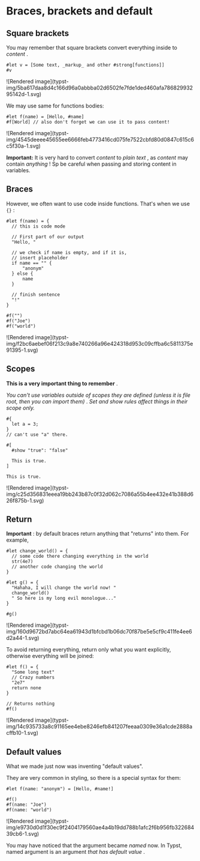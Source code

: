 #  Braces, brackets and default

##  Square brackets

You may remember that square brackets convert everything inside to _content_ .

    
    
    #let v = [Some text, _markup_ and other #strong[functions]]
    #v

![Rendered image](typst-
img/5ba617daa8d4c166d96a0abbba02d6502fe7fde1ded460afa78682993295142d-1.svg)

We may use same for functions bodies:

    
    
    #let f(name) = [Hello, #name]
    #f[World] // also don't forget we can use it to pass content!

![Rendered image](typst-
img/4545deeee45655ee6666feb4773416cd075fe7522cbfd80d0847c615c6c5f30a-1.svg)

**Important:** It is very hard to convert _content_ to _plain text_ , as
_content_ may contain _anything_ ! Sp be careful when passing and storing
content in variables.

##  Braces

However, we often want to use code inside functions. That's when we use ` {}
` :

    
    
    #let f(name) = {
      // this is code mode
    
      // First part of our output
      "Hello, "
    
      // we check if name is empty, and if it is,
      // insert placeholder
      if name == "" {
          "anonym"
      } else {
          name
      }
    
      // finish sentence
      "!"
    }
    
    #f("")
    #f("Joe")
    #f("world")

![Rendered image](typst-
img/f2bc6aebef06f213c9a8e740266a96e424318d953c09cffba6c5811375e91395-1.svg)

##  Scopes

**This is a very important thing to remember** .

_You can't use variables outside of scopes they are defined (unless it is file
root, then you can import them)_ . _Set and show rules affect things in their
scope only._

    
    
    #{
      let a = 3;
    }
    // can't use "a" there.
    
    #[
      #show "true": "false"
    
      This is true.
    ]
    
    This is true.

![Rendered image](typst-
img/c25d356831eeea19bb243b87c0f32d062c7086a55b4ee432e41b388d626f875b-1.svg)

##  Return

**Important** : by default braces return anything that "returns" into them.
For example,

    
    
    #let change_world() = {
      // some code there changing everything in the world
      str(4e7)
      // another code changing the world
    }
    
    #let g() = {
      "Hahaha, I will change the world now! "
      change_world()
      " So here is my long evil monologue..."
    }
    
    #g()

![Rendered image](typst-
img/160d9672bd7abc64ea61943d1bfcbd1b06dc70f87be5e5cf9c411fe4ee6d2a44-1.svg)

To avoid returning everything, return only what you want explicitly, otherwise
everything will be joined:

    
    
    #let f() = {
      "Some long text"
      // Crazy numbers
      "2e7"
      return none
    }
    
    // Returns nothing
    #f()

![Rendered image](typst-
img/14c935733a8c91165ee4ebe8246efb841207feeaa0309e36a1cde2888acffb10-1.svg)

##  Default values

What we made just now was inventing "default values".

They are very common in styling, so there is a special syntax for them:

    
    
    #let f(name: "anonym") = [Hello, #name!]
    
    #f()
    #f(name: "Joe")
    #f(name: "world")

![Rendered image](typst-
img/e9730d0d1f30ec9f2404179560ae4a4b19dd788b1afc2f6b956fb32268439cb6-1.svg)

You may have noticed that the argument became _named_ now. In Typst, named
argument is an argument _that has default value_ .


